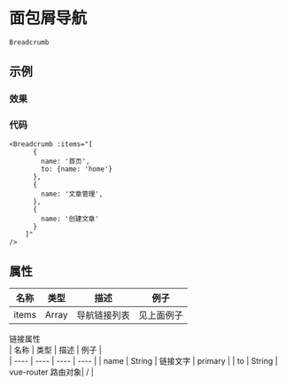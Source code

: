 # 面包屑导航  
`Breadcrumb`      

## 示例  
### 效果  

<Demo>
  <Breadcrumb :items="[
      {
        name: '首页',
        to: {name: 'home'}
      },
      {
        name: '文章管理',
      },
      {
        name: '创建文章',
      }
    ]"
  />
</Demo>

### 代码  
```vue
<Breadcrumb :items="[
      {
        name: '首页',
        to: {name: 'home'}
      },
      {
        name: '文章管理',
      },
      {
        name: '创建文章'
      }
    ]"
/>
```

## 属性  
| 名称 | 类型 | 描述 | 例子 |  
| ---- | ---- | ---- | ---- |
| items | Array | 导航链接列表 |见上面例子 |

链接属性  
| 名称 | 类型 | 描述 | 例子 |  
| ---- | ---- | ---- | ---- |
| name | String | 链接文字 | primary |
| to | String | vue-router 路由对象| /  |
